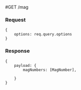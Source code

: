 
#GET /mag

### Request 
```
{
    options: req.query.options
}
```

### Response 
```
{
    payload: {
        magNumbers: [MagNumber],

    }
}
```
